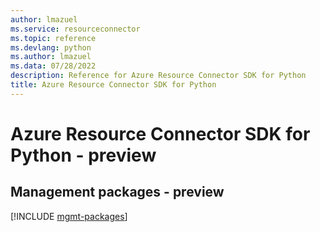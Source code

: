 ```yaml
---
author: lmazuel
ms.service: resourceconnector
ms.topic: reference
ms.devlang: python
ms.author: lmazuel
ms.data: 07/28/2022
description: Reference for Azure Resource Connector SDK for Python
title: Azure Resource Connector SDK for Python
---
```

# Azure Resource Connector SDK for Python - preview

## Management packages - preview
[!INCLUDE [mgmt-packages](resource-connector-mgmt-index.md)]